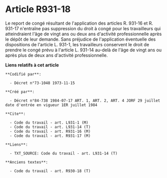 # Article R931-18

Le report de congé résultant de l'application des articles R. 931-16 et R. 931-17 n'entraîne pas suppression du droit à congé
pour les travailleurs qui atteindraient l'âge de vingt ans ou deux ans d'activité professionnelle après le dépôt de leur
demande. Sans préjudice de l'application éventuelle des dispositions de l'article L. 931-1, les travailleurs conservent le
droit de prendre le congé prévu à l'article L. 931-14 au-delà de l'âge de vingt ans ou après plus de deux ans d'activité
professionnelle.

**Liens relatifs à cet article**

	**Codifié par**:

	  - Décret n°73-1048 1973-11-15

	**Créé par**:

	  - Décret n°84-738 1984-07-17 ART. 1, ART. 2, ART. 4 JORF 29 juillet date d'entrée en vigueur 1ER juillet 1984

	**Cite**:

	  - Code du travail - art. L931-1 (M)
	  - Code du travail - art. L931-14 (T)
	  - Code du travail - art. R931-16 (M)
	  - Code du travail - art. R931-17 (M)

	**Liens**:

	  - TXT_SOURCE: Code du travail - art. L931-14 (T)

	**Anciens textes**:

	  - Code du travail - art. R930-18 (T)
